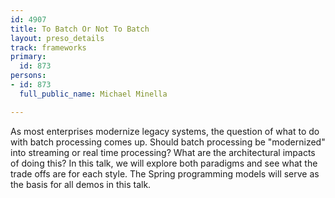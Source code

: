 ```yaml
---
id: 4907
title: To Batch Or Not To Batch
layout: preso_details
track: frameworks
primary:
  id: 873
persons:
- id: 873
  full_public_name: Michael Minella

---
```

As most enterprises modernize legacy systems, the question of what to do with batch processing comes up.  Should batch processing be "modernized" into streaming or real time processing?  What are the architectural impacts of doing this?  In this talk, we will explore both paradigms and see what the trade offs are for each style.  The Spring programming models will serve as the basis for all demos in this talk.